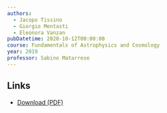 ```yaml
---
authors:
  - Jacopo Tissino
  - Giorgio Mentasti
  - Eleonora Vanzan
pubDatetime: 2020-10-12T00:00:00
course: Fundamentals of Astrophysics and Cosmology
year: 2019
professor: Sabino Matarrese
---
```


## Links

- [Download (PDF)](/pdf/astrophysics_cosmology_2019.pdf)
